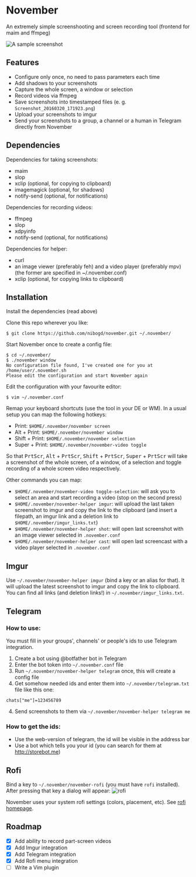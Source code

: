 # November
An extremely simple screenshooting and screen recording tool (frontend for maim and ffmpeg)

![A sample screenshot](http://i.imgur.com/qiTVix7.png)

## Features
 - Configure only once, no need to pass parameters each time
 - Add shadows to your screenshots
 - Capture the whole screen, a window or selection
 - Record videos via ffmpeg
 - Save screenshots into timestamped files (e. g. `Screenshot_20160320_171923.png`)
 - Upload your screenshots to imgur
 - Send your screenshots to a group, a channel or a human in Telegram directly from November
 
## Dependencies

Dependencies for taking screenshots:
 - maim
 - slop
 - xclip (optional, for copying to clipboard)
 - imagemagick (optional, for shadows)
 - notify-send (optional, for notifications)

Dependencies for recording videos:
 - ffmpeg
 - slop
 - xdpyinfo
 - notify-send (optional, for notifications)

Dependencies for helper:
 - curl
 - an image viewer (preferably feh) and a video player (preferably mpv)
   (the former are specified in ~/.november.conf)
 - xclip (optional, for copying links to clipboard)
 

## Installation
Install the dependencies (read above)

Clone this repo wherever you like:
```
$ git clone https://github.com/nibogd/november.git ~/.november/
```

Start November once to create a config file:
```
$ cd ~/.november/
$ ./november window
No configuration file found, I've created one for you at /home/user/.november.sh
Please edit the configuration and start November again
```

Edit the configuration with your favourite editor:
```
$ vim ~/.november.conf
```

Remap your keyboard shortcuts (use the tool in your DE or WM). In a usual setup you can map the following hotkeys:
 - Print: `$HOME/.november/november screen`
 - Alt + Print: `$HOME/.november/november window`
 - Shift + Print: `$HOME/.november/november selection`
 - Super + Print: `$HOME/.november/november-video toggle`

So that <kbd>PrtScr</kbd>, <kbd>Alt</kbd> + <kbd>PrtScr</kbd>, <kbd>Shift</kbd> + <kbd>PrtScr</kbd>, <kbd>Super</kbd> + <kbd>PrtScr</kbd> will take a screenshot of the whole screen, of a window, of a selection and toggle recording of a whole screen video respectively.

Other commands you can map:
 - `$HOME/.november/november-video toggle-selection`: will ask you to select an area and start recording a video (stop on the second press)
 - `$HOME/.november/november-helper imgur`: will upload the last taken screenshot to imgur and copy the link to the clipboard (and insert a filepath, an imgur link and a deletion link to `$HOME/.november/imgur_links.txt`)
 - `$HOME/.november/november-helper shot`: will open last screenshot with an image viewer selected in `.november.conf`
 - `$HOME/.november/november-helper cast`: will open last screencast with a video player selected in `.november.conf`

## Imgur
Use `~/.november/november-helper imgur` (bind a key or an alias for that). It will upload the latest screenshot to imgur and copy the link to clipboard. You can find all links (and deletion links!) in `~/.november/imgur_links.txt`.

## Telegram
### How to use:
You must fill in your groups', channels' or people's ids
to use Telegram integration.

 1. Create a bot using @botfather bot in Telegram
 2. Enter the bot token into `~/.november.conf` file
 3. Run `~/.november/november-helper telegram` once, this will create a config file
 3. Get somehow needed ids and enter them into `~/.november/telegram.txt` file like this one:
```
chats["me"]=123456789
```
 4. Send screenshots to them via `~/.november/november-helper telegram me`

### How to get the ids:
 - Use the web-version of telegram, the id will be visible in the address bar
 - Use a bot which tells you your id (you can search for them at http://storebot.me)

## Rofi
Bind a key to `~/.november/november-rofi` (you must have `rofi` installed). After pressing that key a dialog will appear:
![rofi](http://i.imgur.com/CV1CmbO.png)

November uses your system rofi settings (colors, placement, etc). See [rofi homepage](https://davedavenport.github.io/rofi/).

## Roadmap
 - [x] Add ability to record part-screen videos
 - [x] Add Imgur integration
 - [x] Add Telegram integration
 - [x] Add Rofi menu integration
 - [ ] Write a Vim plugin
